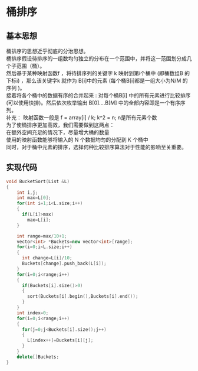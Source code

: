 # 桶排序
## 基本思想
桶排序的思想近乎彻底的分治思想。<br>
桶排序假设待排序的一组数均匀独立的分布在一个范围中，并将这一范围划分成几个子范围（桶）。<br>
然后基于某种映射函数f ，将待排序列的关键字 k 映射到第i个桶中 (即桶数组B 的下标i) ，那么该关键字k 就作为 B[i]中的元素 (每个桶B[i]都是一组大小为N/M 的序列 )。<br>
接着将各个桶中的数据有序的合并起来 : 对每个桶B[i] 中的所有元素进行比较排序 (可以使用快排)。然后依次枚举输出 B[0]….B[M] 中的全部内容即是一个有序序列。<br>
补充： 映射函数一般是 f = array[i] / k; k^2 = n; n是所有元素个数<br>
为了使桶排序更加高效，我们需要做到这两点：<br>
在额外空间充足的情况下，尽量增大桶的数量<br>
使用的映射函数能够将输入的 N 个数据均匀的分配到 K 个桶中<br>
同时，对于桶中元素的排序，选择何种比较排序算法对于性能的影响至关重要。<br>
## 实现代码
```cpp
void BucketSort(List &L)
{
    int i,j;
    int max=L[0];
    for(int i=1;i<L.size;i++)
    {
      if(L[i]>max)
        max=L[i];
    }

    int range=max/10+1;
    vector<int> *Buckets=new vector<int>[range];
    for(i=0;i<L.size;i++)
    {
      int change=L[i]/10;
      Buckets[change].push_back(L[i]);
    }
    for(i=0;i<range;i++)
    {
      if(Buckets[i].size()>0)
      {
        sort(Buckets[i].begin(),Buckets[i].end());
      }
    }
    int index=0;
    for(i=0;i<range;i++)
    {
      for(j=0;j<Buckets[i].size();j++)
      {
        L[index++]=Buckets[i][j];
      }
    }
    delete[]Buckets;
}
```
